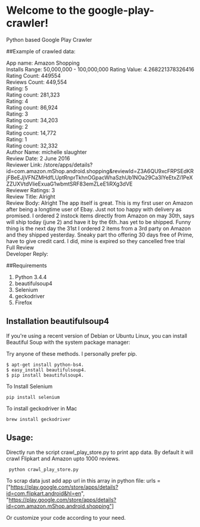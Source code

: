 
# Welcome to the google-play-crawler!
Python based Google Play Crawler 

##Example of crawled data:

App name:  Amazon Shopping <br>
Installs Range:   50,000,000 - 100,000,000
Rating Value:  4.268221378326416<br>
Rating Count:  449554<br>
Reviews Count:  449,554<br>
Rating:   5 <br>
Rating count:  281,323<br>
Rating:   4 <br>
Rating count:  86,924<br>
Rating:   3 <br>
Rating count:  34,203<br>
Rating:   2 <br>
Rating count:  14,772<br>
Rating:   1 <br>
Rating count:  32,332<br>
Author Name:  michelle slaughter<br>
Review Date:  2 June 2016<br>
Reviewer Link:  /store/apps/details?id=com.amazon.mShop.android.shopping&reviewId=Z3A6QU9xcFRPSEdKRjFBeEJjVFNZMHdfLUptRnprTkhnOGpacWhaSzhUb1NOa29Ca3lYeEtxZi1PeXZZUXVtdVlieExuaG1wbmtSRF83emZLeE1iRXg3dVE<br>
Reviewer Ratings:  3<br>
Review Title:  Alright<br>
Review Body:   Alright The app itself is great. This is my first user on Amazon after being a longtime user of Ebay. Just not too happy with delivery as promised. I ordered 2 instock items directly from Amazon on may 30th, says will ship today (june 2) and have it by the 6th..has yet to be shipped. Funny thing is the next day the 31st I ordered 2 items from a 3rd party on Amazon and they shipped yesterday. Sneaky part tho offering 30 days free of Prime, have to give credit card. I did, mine is expired so they cancelled free trial  Full Review <br> 
Developer Reply:  <br>

##Requirements

1. Python 3.4.4
2. beautifulsoup4
3. Selenium
4. geckodriver
5. Firefox
## Installation beautifulsoup4

If you're using a recent version of Debian or Ubuntu Linux, you can install Beautiful Soup with the system package manager:

Try anyone of these methods. I personally prefer pip. 

    $ apt-get install python-bs4.
    $ easy_install beautifulsoup4.
    $ pip install beautifulsoup4.

To Install Selenium 

    pip install selenium
    
To install geckodriver in Mac

    brew install geckodriver
    

## Usage:
Directly run the script crawl_play_store.py to print app data. By default it will crawl Flipkart and Amazon upto 1000 reviews.

     python crawl_play_store.py
     
To scrap data just add app url in this array in python file:
urls = ["https://play.google.com/store/apps/details?id=com.flipkart.android&hl=en", 
		"https://play.google.com/store/apps/details?id=com.amazon.mShop.android.shopping"]

Or customize your code according to your need. 



